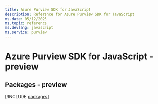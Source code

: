 ```yaml
---
title: Azure Purview SDK for JavaScript
description: Reference for Azure Purview SDK for JavaScript
ms.date: 05/12/2025
ms.topic: reference
ms.devlang: javascript
ms.service: purview
---
```

# Azure Purview SDK for JavaScript - preview
## Packages - preview
[!INCLUDE [packages](purview-index.md)]